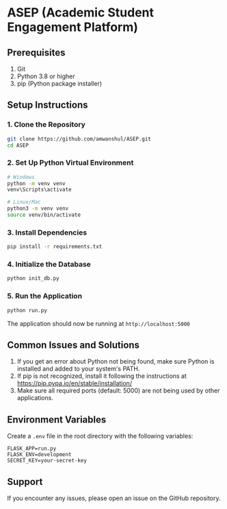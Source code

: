 # ASEP (Academic Student Engagement Platform)

## Prerequisites
1. Git
2. Python 3.8 or higher
3. pip (Python package installer)

## Setup Instructions

### 1. Clone the Repository
```bash
git clone https://github.com/amwanshul/ASEP.git
cd ASEP
```

### 2. Set Up Python Virtual Environment
```bash
# Windows
python -m venv venv
venv\Scripts\activate

# Linux/Mac
python3 -m venv venv
source venv/bin/activate
```

### 3. Install Dependencies
```bash
pip install -r requirements.txt
```

### 4. Initialize the Database
```bash
python init_db.py
```

### 5. Run the Application
```bash
python run.py
```

The application should now be running at `http://localhost:5000`

## Common Issues and Solutions

1. If you get an error about Python not being found, make sure Python is installed and added to your system's PATH.
2. If pip is not recognized, install it following the instructions at https://pip.pypa.io/en/stable/installation/
3. Make sure all required ports (default: 5000) are not being used by other applications.

## Environment Variables
Create a `.env` file in the root directory with the following variables:
```
FLASK_APP=run.py
FLASK_ENV=development
SECRET_KEY=your-secret-key
```

## Support
If you encounter any issues, please open an issue on the GitHub repository.
